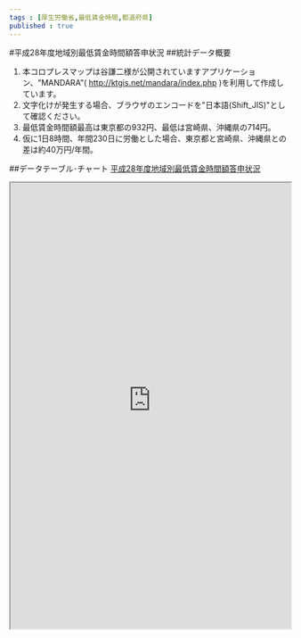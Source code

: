 ```yaml
--- 
tags : [厚生労働省,最低賃金時間,都道府県] 
published : true
---
```

#平成28年度地域別最低賃金時間額答申状況
##統計データ概要
1. 本コロプレスマップは谷謙二様が公開されていますアプリケーション、"MANDARA"( http://ktgis.net/mandara/index.php )を利用して作成しています。
1. 文字化けが発生する場合、ブラウザのエンコードを"日本語(Shift_JIS)"として確認ください。
1. 最低賃金時間額最高は東京都の932円、最低は宮崎県、沖縄県の714円。
1. 仮に1日8時間、年間230日に労働とした場合、東京都と宮崎県、沖縄県との差は約40万円/年間。



##データテーブル･チャート
[平成28年度地域別最低賃金時間額答申状況](
http://knowledgevault.saecanet.com/mandara_html/am-consulting.co.jp-20160824-01-mandara.html
)

<iframe src="
http://knowledgevault.saecanet.com/mandara_html/am-consulting.co.jp-20160824-01-mandara.html
" width="100%" height="800px"></iframe>